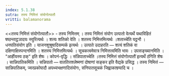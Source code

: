 ```yaml
---
index: 5.1.38
sutra: तस्य निमित्तं संयोगोत्पातौ
vritti: balamanorama
---
```


<<तस्य निमित्तं संयोगोत्पातौ>> - तस्य निमित्तम् । तस्य निमित्तं संयोग उत्पातो वेत्यर्थे यथाविहितं षष्ठन्ताट्ठञादयः स्युरित्यर्थः । शत्यः शतिको वेति । शतस्य निमित्तमित्यर्थः ।शताच्चे॑ति यट्ठनौ ।धनपतिसंयोग इति । याजनशुश्रूषादिसम्पर्क इत्यर्थः । उत्पाते उदाहरति — शत्यं शतिकं वा दक्षिणाक्षिस्पन्दनमिति । शतस्य निमित्तमित्यर्थः । सूचकत्वमेवात्र निमित्तत्वमिति भावः । उपसङ्ख्यानमिति । "आर्हीयस्य ठक्" इति शेषः । कोपनं-वृद्धिः । संन्निपाताच्चेति ।तस्य निमित्तं संयोगोत्पातौ॑ इत्यर्थे ठ॑गिति शेषः । सान्निपातिकमिति । सन्निपातो — वाततित्तश्लेष्मणां दोषाणां सङ्कर इति वैद्यके प्रसिद्ध । तस्य निमित्तं — सान्निपातिकम्, ज्वरप्रकोपादौ अपथ्यभक्षणादिसंयोगः, संनिपातसूचकं जिह्वाकाष्ण्र्यादि च । 
